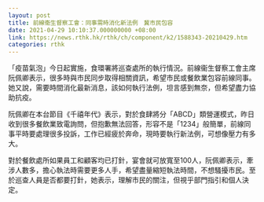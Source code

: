 ```yaml
---
layout: post
title: 前線衞生督察工會：同事需時消化新法例　冀市民包容
date: 2021-04-29 10:10:37.000000000 +08:00
link: https://news.rthk.hk/rthk/ch/component/k2/1588343-20210429.htm
categories: rthk
---
```


「疫苗氣泡」今日起實施，食環署將巡查處所的執行情況。前線衞生督察工會主席阮佩卿表示，很多時與市民同步取得相關資訊，希望市民或餐飲業包容前線同事。她又說，需要時間消化最新消息，該如何執行法例，坦言感到無奈，但希望盡力協助抗疫。

阮佩卿在本台節目《千禧年代》表示，對於食肆將分「ABCD」類營運模式，昨日收到很多餐飲業致電詢問，但抱歉無法回答，形容不是「1234」般簡單，前線同事平時要處理很多投訴，工作已經疲於奔命，現時要執行新法例，可想像壓力有多大。

對於餐飲處所如果員工和顧客均已打針，宴會就可放寬至100人，阮佩卿表示，牽涉人數多，擔心執法時需要更多人手，希望盡量縮短執法時間，不想騷擾市民。至於巡查人員是否都要打針，她表示，理解市民的關注，但視乎部門指引和個人決定。
